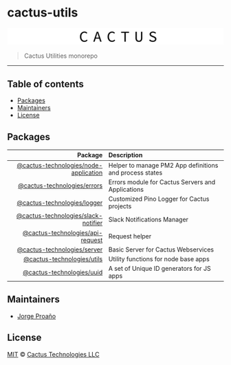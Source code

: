 # cactus-utils

![hero](hero.png)

> Cactus Utilities monorepo

---

## Table of contents

-   [Packages](#packages)
-   [Maintainers](#maintainers)
-   [License](#license)

## Packages

|                                                                Package | Description                                             |
| ---------------------------------------------------------------------: | :------------------------------------------------------ |
| [@cactus-technologies/node-application](./packages/application#readme) | Helper to manage PM2 App definitions and process states |
|                [@cactus-technologies/errors](./packages/errors#readme) | Errors module for Cactus Servers and Applications       |
|                [@cactus-technologies/logger](./packages/logger#readme) | Customized Pino Logger for Cactus projects              |
|      [@cactus-technologies/slack-notifier](./packages/notifier#readme) | Slack Notifications Manager                             |
|          [@cactus-technologies/api-request](./packages/request#readme) | Request helper                                          |
|                [@cactus-technologies/server](./packages/server#readme) | Basic Server for Cactus Webservices                     |
|                  [@cactus-technologies/utils](./packages/utils#readme) | Utility functions for node base apps                    |
|                    [@cactus-technologies/uuid](./packages/uuid#readme) | A set of Unique ID generators for JS apps               |

## Maintainers

-   [Jorge Proaño](mailto:jorge@hiddennodeproblem.com)

## License

[MIT](LICENSE) © [Cactus Technologies LLC](http://www.cactus.is)
